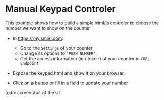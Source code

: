# Manual Keypad Controler 
This example shows how to build a simple html/js controler to choose the number we want to show on the counter
- In https://my.smiirl.com:
    - Go to the `Settings` of your counter
    - Change its options to `"PUSH NUMBER"`. 
    - Get the access information (id / token) of your counter in `CURL Endpoint`
    
- Expose the keypad.html and show it on your browser.
- Click on a button or fill in a field to update your number 

todo: screenshot of the UI
